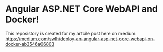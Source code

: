 # Angular ASP.NET Core WebAPI and Docker!

This reposistory is created for my artcile post here on medium:
https://medium.com/swlh/deploy-an-angular-asp-net-core-webapi-on-docker-ab3546a06803

